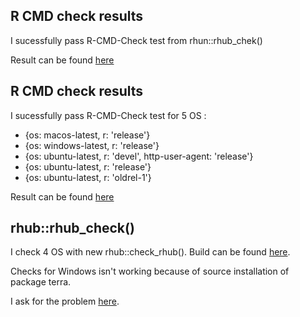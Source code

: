 ## R CMD check results

I sucessfully pass R-CMD-Check test from rhun::rhub_chek()
   
Result can be found [here](https://github.com/paul-carteron/happign/actions/runs/10655748170)


## R CMD check results

I sucessfully pass R-CMD-Check test for 5 OS :
   * {os: macos-latest,   r: 'release'}
   * {os: windows-latest, r: 'release'}
   * {os: ubuntu-latest,   r: 'devel', http-user-agent: 'release'}
   * {os: ubuntu-latest,   r: 'release'}
   * {os: ubuntu-latest,   r: 'oldrel-1'}
   
Result can be found [here](https://github.com/paul-carteron/happign/actions/runs/8980856731)


## rhub::rhub_check()

I check 4 OS with new rhub::check_rhub(). Build can be found [here](https://github.com/paul-carteron/happign/actions/runs/8967409459).

Checks for Windows isn't working because of source installation of package terra.

I ask for the problem [here](https://github.com/r-hub/rhub/issues/605).


